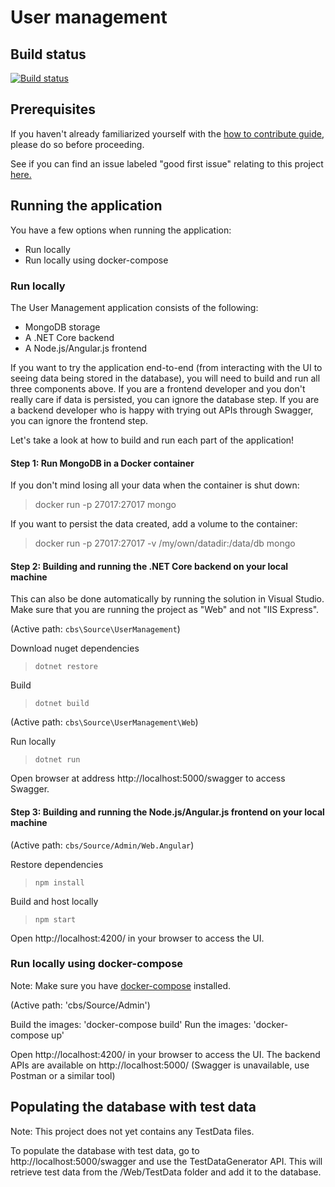 # User management

## Build status
[![Build status](https://cbsrc.visualstudio.com/cbs/_apis/build/status/User%20Management%20CI)](https://cbsrc.visualstudio.com/cbs/_build/latest?definitionId=3)

## Prerequisites

If you haven't already familiarized yourself with the [how to contribute guide](https://github.com/IFRCGo/cbs/wiki/How-to-contribute), please do so before proceeding. 

See if you can find an issue labeled "good first issue" relating to this project [here.](https://github.com/IFRCGo/cbs/issues?utf8=%E2%9C%93&q=is%3Aopen+label%3A%22good+first+issue%22+project%3AIFRCGo%2Fcbs%2F2+)

## Running the application

You have a few options when running the application: 
- Run locally
- Run locally using docker-compose

### Run locally

The User Management application consists of the following: 
- MongoDB storage
- A .NET Core backend
- A Node.js/Angular.js frontend

If you want to try the application end-to-end (from interacting with the UI to seeing data being stored in the database), you will need to build and run all three components above. If you are a frontend developer and you don't really care if data is persisted, you can ignore the database step. If you are a backend developer who is happy with trying out APIs through Swagger, you can ignore the frontend step.

Let's take a look at how to build and run each part of the application! 


#### Step 1: Run MongoDB in a Docker container

If you don't mind losing all your data when the container is shut down: 
> docker run -p 27017:27017 mongo

If you want to persist the data created, add a volume to the container:
> docker run -p 27017:27017 -v /my/own/datadir:/data/db mongo

#### Step 2: Building and running the .NET Core backend on your local machine

This can also be done automatically by running the solution in Visual Studio. Make sure that you are running the project as "Web" and not "IIS Express".

(Active path: `cbs\Source\UserManagement`)

Download nuget dependencies
> `dotnet restore`

Build
> `dotnet build`   

(Active path: `cbs\Source\UserManagement\Web`)  

Run locally
> `dotnet run`

Open browser at address http://localhost:5000/swagger to access Swagger.

#### Step 3: Building and running the Node.js/Angular.js frontend on your local machine

(Active path: `cbs/Source/Admin/Web.Angular`)

Restore dependencies
> `npm install`

Build and host locally
> `npm start`

Open http://localhost:4200/ in your browser to access the UI. 

### Run locally using docker-compose

Note: Make sure you have [docker-compose](https://docs.docker.com/compose/) installed.

(Active path: 'cbs/Source/Admin')

Build the images: 'docker-compose build'
Run the images: 'docker-compose up'

Open http://localhost:4200/ in your browser to access the UI. 
The backend APIs are available on http://localhost:5000/ (Swagger is unavailable, use Postman or a similar tool)

## Populating the database with test data

Note: This project does not yet contains any TestData files. 

To populate the database with test data, go to http://localhost:5000/swagger and use the TestDataGenerator API. This will retrieve test data from the /Web/TestData folder and add it to the database. 
